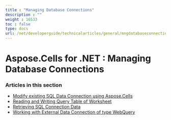 ```yaml
---
title : "Managing Database Connections" 
description : "" 
weight : 16533 
toc : false
type: docs
url: /net/developerguide/technicalarticles/general/mngdatabaseconnections/
---
```


# Aspose.Cells for .NET : Managing Database Connections


### Articles in this section

*    [Modify existing SQL Data Connection using Aspose.Cells](https://docs2.aspose.com/cells/net/developerguide/technicalarticles/general/mngdatabaseconnections/modify+existing+sql+data+connection+using+aspose.cells/)    
*    [Reading and Writing Query Table of Worksheet](https://docs2.aspose.com/cells/net/developerguide/technicalarticles/general/mngdatabaseconnections/reading+and+writing+query+table+of+worksheet/)    
*    [Retrieving SQL Connection Data](https://docs2.aspose.com/cells/net/developerguide/technicalarticles/general/mngdatabaseconnections/retrieving+sql+connection+data/)    
*    [Working with External Data Connection of type WebQuery](https://docs2.aspose.com/cells/net/developerguide/technicalarticles/general/mngdatabaseconnections/working+with+external+data+connection+of+type+webquery/)    

           

